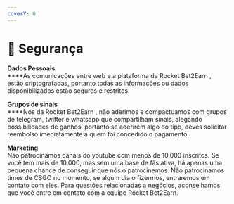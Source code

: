 ```yaml
---
coverY: 0
---
```


# 🔐 Segurança

**Dados Pessoais**\
****As comunicações entre web e a plataforma da Rocket Bet2Earn , estão criptografadas, portanto todas as informações ou dados disponibilizados estão seguros e restritos.

**Grupos de sinais**\
****Nos da Rocket Bet2Earn , não aderimos e compactuamos com grupos de telegram, twitter e whatsapp que compartilham sinais, alegando possibilidades de ganhos, portanto se aderirem algo do tipo, deves solicitar reembolso imediatamente a quem foi concedido o pagamento.

**Marketing**\
Não patrocinamos canais do youtube com menos de 10.000 inscritos. Se você tem mais de 10.000, mas sem uma base de fãs ativa, há apenas uma pequena chance de conseguir que nós o patrocinemos. Não patrocinamos times de CSGO no momento, se algum dia o fizermos, entraremos em contato com eles. Para questões relacionadas a negócios, aconselhamos que você entre em contato com a equipe Rocket Bet2Earn.

